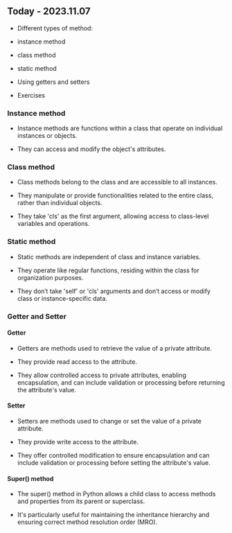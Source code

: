 
## Today - 2023.11.07

* Different types of method: 

- instance method

- class method

- static method

* Using getters and setters

* Exercises


### Instance method

* Instance methods are functions within a class that operate on individual instances or objects. 

* They can access and modify the object's attributes.


### Class method

* Class methods belong to the class and are accessible to all instances. 

* They manipulate or provide functionalities related to the entire class, rather than individual objects.

* They take 'cls' as the first argument, allowing access to class-level variables and operations.


### Static method

*  Static methods are independent of class and instance variables.

* They operate like regular functions, residing within the class for organization purposes.

* They don’t take 'self' or 'cls' arguments and don’t access or modify class or instance-specific data.

### Getter and Setter

#### Getter
* Getters are methods used to retrieve the value of a private attribute.

* They provide read access to the attribute.

* They allow controlled access to private attributes, enabling encapsulation, and can include validation or processing before returning the attribute's value.


#### Setter
* Setters are methods used to change or set the value of a private attribute.

* They provide write access to the attribute.

* They offer controlled modification to ensure encapsulation and can include validation or processing before setting the attribute's value.

#### Super() method

* The super() method in Python allows a child class to access methods and properties from its parent or superclass. 

* It's particularly useful for maintaining the inheritance hierarchy and ensuring correct method resolution order (MRO).
